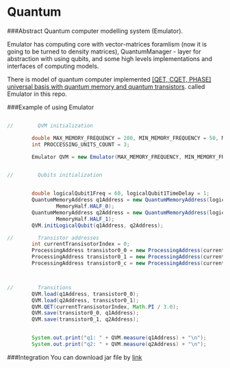 # Quantum

###Abstract
Quantum computer modelling system (Emulator). 

Emulator has computing core with vector-matrices foramlism (now it is going to be turned to density matrices), QuantumManager - 
layer for abstraction with using qubits, and some high levels implementations and interfaces of computing models. 

There is model of quantum computer implemented [[QET, CQET, PHASE] universal basis with quantum memory and quantum transistors](https://arxiv.org/abs/1612.06322).
called Emulator in this repo.

###Example of using Emulator

```java

//        QVM initialization

        double MAX_MEMORY_FREQUENCY = 200, MIN_MEMORY_FREQUENCY = 50, MEMORY_TIME_CYCLE = 50;
        int PROCCESSING_UNITS_COUNT = 3;

        Emulator QVM = new Emulator(MAX_MEMORY_FREQUENCY, MIN_MEMORY_FREQUENCY, MEMORY_TIME_CYCLE, PROCCESSING_UNITS_COUNT);


//        Qubits initialization


        double logicalQubit1Freq = 60, logicalQubit1TimeDelay = 1;
        QuantumMemoryAddress q1Address = new QuantumMemoryAddress(logicalQubit1Freq, logicalQubit1TimeDelay,
                MemoryHalf.HALF_0);
        QuantumMemoryAddress q2Address = new QuantumMemoryAddress(logicalQubit1Freq, logicalQubit1TimeDelay,
                MemoryHalf.HALF_1);
        QVM.initLogicalQubit(q1Address, q2Address);

//        Transistor addresses
        int currentTransisotorIndex = 0;
        ProcessingAddress transistor0_0 = new ProcessingAddress(currentTransisotorIndex, ProcessingUnitCellAddress.Cell0);
        ProcessingAddress transistor0_1 = new ProcessingAddress(currentTransisotorIndex, ProcessingUnitCellAddress.Cell1);
        ProcessingAddress transistor0_c = new ProcessingAddress(currentTransisotorIndex, ProcessingUnitCellAddress.ControlPoint);



//        Transitions
        QVM.load(q1Address, transistor0_0);
        QVM.load(q2Address, transistor0_1);
        QVM.QET(currentTransisotorIndex, Math.PI / 3.0);
        QVM.save(transistor0_0, q1Address);
        QVM.save(transistor0_1, q2Address);


        System.out.print("q1: " + QVM.measure(q1Address) + "\n");
        System.out.print("q2: " + QVM.measure(q2Address) + "\n");


```

###Integration
You can download jar file by [link](https://github.com/AlexandrTerentyev/Quantum/raw/master/jars/Quantum/Quantum.jar)
